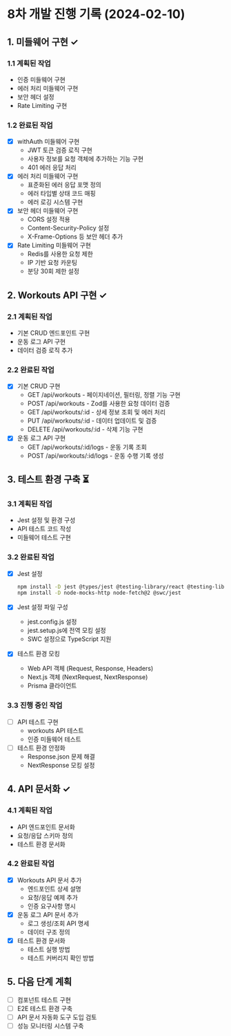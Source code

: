 # 8차 개발 진행 기록 (2024-02-10)

## 1. 미들웨어 구현 ✓
### 1.1 계획된 작업
- 인증 미들웨어 구현
- 에러 처리 미들웨어 구현
- 보안 헤더 설정
- Rate Limiting 구현

### 1.2 완료된 작업
- [x] withAuth 미들웨어 구현
  - JWT 토큰 검증 로직 구현
  - 사용자 정보를 요청 객체에 추가하는 기능 구현
  - 401 에러 응답 처리
- [x] 에러 처리 미들웨어 구현
  - 표준화된 에러 응답 포맷 정의
  - 에러 타입별 상태 코드 매핑
  - 에러 로깅 시스템 구현
- [x] 보안 헤더 미들웨어 구현
  - CORS 설정 적용
  - Content-Security-Policy 설정
  - X-Frame-Options 등 보안 헤더 추가
- [x] Rate Limiting 미들웨어 구현
  - Redis를 사용한 요청 제한
  - IP 기반 요청 카운팅
  - 분당 30회 제한 설정

## 2. Workouts API 구현 ✓
### 2.1 계획된 작업
- 기본 CRUD 엔드포인트 구현
- 운동 로그 API 구현
- 데이터 검증 로직 추가

### 2.2 완료된 작업
- [x] 기본 CRUD 구현
  - GET /api/workouts - 페이지네이션, 필터링, 정렬 기능 구현
  - POST /api/workouts - Zod를 사용한 요청 데이터 검증
  - GET /api/workouts/:id - 상세 정보 조회 및 에러 처리
  - PUT /api/workouts/:id - 데이터 업데이트 및 검증
  - DELETE /api/workouts/:id - 삭제 기능 구현
- [x] 운동 로그 API 구현
  - GET /api/workouts/:id/logs - 운동 기록 조회
  - POST /api/workouts/:id/logs - 운동 수행 기록 생성

## 3. 테스트 환경 구축 ⏳
### 3.1 계획된 작업
- Jest 설정 및 환경 구성
- API 테스트 코드 작성
- 미들웨어 테스트 구현

### 3.2 완료된 작업
- [x] Jest 설정
  ```bash
  npm install -D jest @types/jest @testing-library/react @testing-library/jest-dom jest-environment-jsdom
  npm install -D node-mocks-http node-fetch@2 @swc/jest
  ```

- [x] Jest 설정 파일 구성
  - jest.config.js 설정
  - jest.setup.js에 전역 모킹 설정
  - SWC 설정으로 TypeScript 지원

- [x] 테스트 환경 모킹
  - Web API 객체 (Request, Response, Headers)
  - Next.js 객체 (NextRequest, NextResponse)
  - Prisma 클라이언트

### 3.3 진행 중인 작업
- [ ] API 테스트 구현
  - workouts API 테스트
  - 인증 미들웨어 테스트
- [ ] 테스트 환경 안정화
  - Response.json 문제 해결
  - NextResponse 모킹 설정

## 4. API 문서화 ✓
### 4.1 계획된 작업
- API 엔드포인트 문서화
- 요청/응답 스키마 정의
- 테스트 환경 문서화

### 4.2 완료된 작업
- [x] Workouts API 문서 추가
  - 엔드포인트 상세 설명
  - 요청/응답 예제 추가
  - 인증 요구사항 명시
- [x] 운동 로그 API 문서 추가
  - 로그 생성/조회 API 명세
  - 데이터 구조 정의
- [x] 테스트 환경 문서화
  - 테스트 실행 방법
  - 테스트 커버리지 확인 방법

## 5. 다음 단계 계획
- [ ] 컴포넌트 테스트 구현
- [ ] E2E 테스트 환경 구축
- [ ] API 문서 자동화 도구 도입 검토
- [ ] 성능 모니터링 시스템 구축